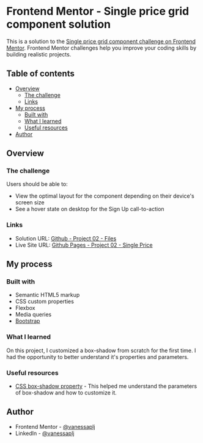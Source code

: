 # Frontend Mentor - Single price grid component solution

This is a solution to the [Single price grid component challenge on Frontend Mentor](https://www.frontendmentor.io/challenges/single-price-grid-component-5ce41129d0ff452fec5abbbc). Frontend Mentor challenges help you improve your coding skills by building realistic projects. 

## Table of contents

- [Overview](#overview)
  - [The challenge](#the-challenge)
  - [Links](#links)
- [My process](#my-process)
  - [Built with](#built-with)
  - [What I learned](#what-i-learned)
  - [Useful resources](#useful-resources)
- [Author](#author)

## Overview

### The challenge

Users should be able to:

- View the optimal layout for the component depending on their device's screen size
- See a hover state on desktop for the Sign Up call-to-action

### Links

- Solution URL: [Github - Project 02 - Files](https://github.com/vanessaplj/project-02-single-price)
- Live Site URL: [Github Pages - Project 02 - Single Price](https://vanessaplj.github.io/project-02-single-price/)

## My process

### Built with

- Semantic HTML5 markup
- CSS custom properties
- Flexbox
- Media queries
- [Bootstrap](https://getbootstrap.com/)

### What I learned

On this project, I customized a box-shadow from scratch for the first time. I had the opportunity to better understand it's properties and parameters.

### Useful resources

- [CSS box-shadow property](https://www.w3schools.com/cssref/css3_pr_box-shadow.php) - This helped me understand the parameters of box-shadow and how to customize it.

## Author

- Frontend Mentor - [@vanessaplj](https://www.frontendmentor.io/profile/vanessaplj)
- LinkedIn - [@vanessaplj](https://www.linkedin.com/in/vanessaplj/)
